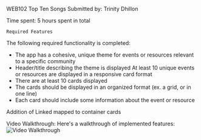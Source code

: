 WEB102 Top Ten Songs
Submitted by: Trinity Dhillon


Time spent: 5 hours spent in total

`Required Features`

The following required functionality is completed:

 - The app has a cohesive, unique theme for events or resources relevant to a specific community
- Header/title describing the theme is displayed
 At least 10 unique events or resources are displayed in a responsive card format
- There are at least 10 cards displayed
- The cards should be displayed in an organized format (ex. a grid, or in one line)
- Each card should include some information about the event or resource

 Addition of Linked mapped to container cards

Video Walkthrough:
Here's a walkthrough of implemented features:
<img src='https://submissions.us-east-1.linodeobjects.com/web102/jpGG8kjv.gif' title= 'Video Walkthrough' width='' alt='Video Walkthrough' />
